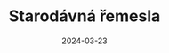 ---
layout: layouts/archive-episode.njk
title: Starodávná řemesla
date: "2024-03-23"
link: https://www.rtvs.sk/televizia/archiv/14252/456124
datum: 23. 3. 2024
foto1024: business_1024x768.jpg
foto1440: business_1440x825.jpg
alt: Old craft main picture
perex: ČT Ostrava - Kovářství na Helfštýně | MTVA Szeged - Kartáčníci | RTVS Košice - Tkalcovství | TVP Kraków - Patchwork
tags: hero
---